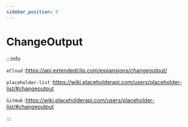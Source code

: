```yaml
---
sidebar_position: 9
---
```


# ChangeOutput

:::info

`eCloud` :https://api.extendedclip.com/expansions/changeoutput/

`placeholder-list` :https://wiki.placeholderapi.com/users/placeholder-list/#changeoutput

`GitHub` :https://wiki.placeholderapi.com/users/placeholder-list/#changeoutput

:::